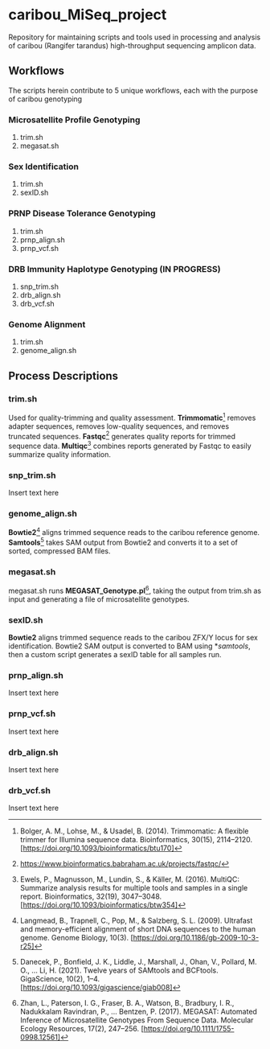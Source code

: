 # caribou_MiSeq_project
Repository for maintaining scripts and tools used in processing and analysis of caribou (Rangifer tarandus) high-throughput sequencing amplicon data. 


## Workflows

The scripts herein contribute to 5 unique workflows, each with the purpose of caribou genotyping


### Microsatellite Profile Genotyping

1. trim.sh
2. megasat.sh


### Sex Identification

1. trim.sh
2. sexID.sh


### PRNP Disease Tolerance Genotyping

1. trim.sh
2. prnp_align.sh
3. prnp_vcf.sh


### DRB Immunity Haplotype Genotyping (IN PROGRESS)

1. snp_trim.sh
2. drb_align.sh
3. drb_vcf.sh


### Genome Alignment

1. trim.sh
2. genome_align.sh




## Process Descriptions


### trim.sh

Used for quality-trimming and quality assessment. **Trimmomatic**[^1] removes adapter sequences, removes low-quality sequences, and removes truncated sequences.  **Fastqc**[^2] generates quality reports for trimmed sequence data. **Multiqc**[^3] combines reports generated by Fastqc to easily summarize quality information.


### snp_trim.sh

Insert text here


### genome_align.sh

**Bowtie2**[^4] aligns trimmed sequence reads to the caribou reference genome. **Samtools**[^5] takes SAM output from Bowtie2 and converts it to a set of sorted, compressed BAM files.


### megasat.sh

megasat.sh runs **MEGASAT_Genotype.pl**[^6], taking the output from trim.sh as input and generating a file of microsatellite genotypes.


### sexID.sh

**Bowtie2** aligns trimmed sequence reads to the caribou ZFX/Y locus for sex identification. Bowtie2 SAM output is converted to BAM using **samtools*, then a custom script generates a sexID table for all samples run.


### prnp_align.sh

Insert text here


### prnp_vcf.sh

Insert text here


### drb_align.sh

Insert text here


### drb_vcf.sh

Insert text here




[^1]: Bolger, A. M., Lohse, M., & Usadel, B. (2014). Trimmomatic: A flexible trimmer for Illumina sequence data. Bioinformatics, 30(15), 2114–2120. [https://doi.org/10.1093/bioinformatics/btu170]
[^2]: https://www.bioinformatics.babraham.ac.uk/projects/fastqc/
[^3]: Ewels, P., Magnusson, M., Lundin, S., & Käller, M. (2016). MultiQC: Summarize analysis results for multiple tools and samples in a single report. Bioinformatics, 32(19), 3047–3048. [https://doi.org/10.1093/bioinformatics/btw354]
[^4]: Langmead, B., Trapnell, C., Pop, M., & Salzberg, S. L. (2009). Ultrafast and memory-efficient alignment of short DNA sequences to the human genome. Genome Biology, 10(3). [https://doi.org/10.1186/gb-2009-10-3-r25]
[^5]: Danecek, P., Bonfield, J. K., Liddle, J., Marshall, J., Ohan, V., Pollard, M. O., … Li, H. (2021). Twelve years of SAMtools and BCFtools. GigaScience, 10(2), 1–4. [https://doi.org/10.1093/gigascience/giab008]
[^6]: Zhan, L., Paterson, I. G., Fraser, B. A., Watson, B., Bradbury, I. R., Nadukkalam Ravindran, P., … Bentzen, P. (2017). MEGASAT: Automated Inference of Microsatellite Genotypes From Sequence Data. Molecular Ecology Resources, 17(2), 247–256. [https://doi.org/10.1111/1755-0998.12561]
